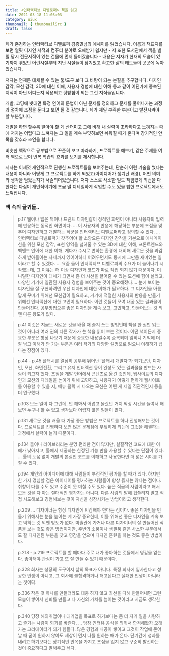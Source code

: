 ```yaml
---
title: <인터랙티브 디벨로퍼> 책을 읽고
date: 2021-03-18 11:03:03
category: uiux
thumbnail: { thumbnailSrc }
draft: false
---
```


제가 존경하는 인터랙티브 디벨로퍼 김종민님의 에세이를 읽었습니다. 이름과 책표지를 보면 얼핏 디자인 서적과 컴퓨터 분야로 오해받기 쉽지만 - 저 또한 도서관에서 책을 빌릴 당시 전문서적이 있는 건물에 먼저 들어갔습니다 - 내용은 저자가 현재의 모습이 있기까지 겪었던 어린시절부터 지난 시절들이 담겨있고 확고한 삶의 태도들이 곳곳에 녹아있습니다.

저자는 언제든 대체될 수 있는 툴/도구 보다 그 바탕이 되는 본질을 추구합니다. 디자인 감각, 모션 감각, 3D에 대한 이해, 사용자 경험에 대한 이해 등과 같이 어딘가에 종속된 지식이 아닌 어디든지 적용되고 뒷받침이 되는 그런 지식들입니다.

개발, 코딩에 빗대면 특정 언어의 문법이 아닌 문제를 정의하고 문제를 풀어나가는 과정과 절차에 초점을 둔다고 보면 될 것 같습니다. 제가 제일 부족한 부분이고 발전시켜야 할 부분입니다.

개발을 하면 할수록 알아야 할 게 산더미고 그에 비해 내 실력이 초라하다고 느껴지는 때에 저자는 어렵다고 느껴지는 그 일을 계속 부딪혀보면 쉬워질 때가 온다며 장기적인 안목을 갖추라 조언을 합니다.

비슷한 맥락으로 공부법으로 꾸준히 보고 따라하기, 프로젝트를 해보기, 같은 주제를 여러 책으로 보며 반복 학습의 효과를 보기를 제시합니다.

저자는 이제껏 개인적으로 진행한 프로젝트들을 보여주는데, 단순히 이런 기술을 썼다는 내용이 아니라 어떻게 그 프로젝트를 하게 되었고(아이디어가 생겨난 배경), 어떤 의미와 생각을 담았는지가 서술되어있습니다. 저자 스스로 사소한 일도 책임있게 최선을 다한다는 다짐이 개인적이기에 조금 덜 디테일하게 작업할 수도 있을 법한 프로젝트에서도 느껴집니다.

### 책 속의 글귀들..

> p.17
> 웹이나 앱은 책이나 프린트 디자인같이 정적인 화면이 아니라 사용자의 입력에 반응하는 동적인 화면이다. ... 이 사용자의 반응에 해당하는 부분에 초점을 맞추어 디자인하고 개발하는 직군을 인터렉티브 디벨로퍼라고 정의할 수 있다. ... 인터렉티브 디벨로퍼가 갖추어야 할 소양으론 디자인 감각을 기본으로 애니메이션을 위한 모션 감각, 표현 영역을 넓혀줄 수 있는 3D에 대한 이해, 프론트엔드와 백엔드 언어에 대한 이해, 게다가 수시로 변하는 환경에 대비해 새로운 것을 과감하게 받아들이는 자세까지 있어야하니 어려우면서도 동시에 그만큼 재미있는 일이라고 할 수 있겠다. ... 요즘 들어 인터랙티브 디벨로퍼의 수요가 더 늘어나기 시작했는데, 그 이유는 더 이상 디자인과 코드가 따로 작업 되지 않기 때문이다. 미니멀한 디자인이 대세가 되면서 좀 더 시선을 끌어줄 수 있는 모션에 힘이 실리고, 다양한 기기에 일관된 사용자 경험을 보여주는 것이 중요해졌다.... 눈에 보이는 디자인을 잘 구현하려면 우선 디자인에 대한 이해가 필요하다. 그 디자인을 아름답게 꾸미기 위해선 모션감이 필요하고, 거기에 적절한 사용자의 반응을 만들기 위해선 인터랙션에 대한 고민이 필요하다. 이런 것들이 모여 내공 있는 결과물이 만들어진다. 공부방법으론 좋은 디자인을 계속 보고, 고민하고, 만들어보는 것 외엔 다른 왕도가 없다.

> p.41
> 이것은 지금도 새로운 것을 배울 때 즐겨 쓰는 방법인데 책을 한 권만 읽는 것이 아니라 여러 권의 다른 작가가 쓴 책을 읽어 보는 것이다. 어떤 책이든지 중요한 부분은 항상 나오기 때문에 중요한 내용일수록 중복되며 읽히니 기억에 더 잘 남고 이해가 안 가는 부분은 여러 작가의 다양한 설명으로 읽으니 이해하기 쉽다는 장점이 있다.

> p.44 - p.45
> 플래시를 열심히 공부해 뛰어난 '플래시 개발자'가 되기보단, 디자인, 모션, 화면전환, 그리고 유저 인터렉션 등이 완성도 있는 결과물을 만드는 사람이 되고자 했다. 초점을 개발 언어에서 콘텐츠로 옮긴 것인데, 웹사이트의 디자인과 모션의 디테일을 높이기 위해 고민하고, 사용자가 어떻게 편하게 웹사이트를 이용할 수 있을 지, 메뉴 클릭 시 나오는 모션은 어떤 게 제일 직관적인지 등을 더 연구했다.

> p.103
> 모든 일이 다 그런데, 안 해봐서 어렵고 몰랐던 거지 막상 시간을 들여서 해보면 누구나 할 수 있고 생각보다 어렵지 않은 일들이 많다.

> p.131
> 새로운 것을 배울 때 가장 좋은 방법은 프로젝트를 하나 진행해보는 것이다. 프로젝트를 진행하다 보면 많은 문제점에 부딪히게 되는데 그것을 해결하는 과정에서 실력이 늘기 때문이다.

> p.134
> 툴이나 라이브러리는 분명 편리한 점이 많지만, 실질적인 코드에 대한 이해가 낮아지고, 툴에서 제공하는 한정된 기능 만을 사용할 수 있다는 단점이 있다. ... 툴의 도움 없이 개발의 본질인 코드를 이해하고 사용한다면 더 넓은 시야를 가질 수 있다.

> p.194
> 개인의 아이디어에 대해 사람들이 부정적인 평가를 할 때가 있다. 하지만 한 가지 명심할 점은 아이디어를 평가하는 사람들이 항상 옳지는 않다는 점이다. 취향이 다를 수도 있고 수준이 못 미칠 수도 있다. 높은 직급의 사람이라고 해서 모든 것을 다 아는 절대적인 평가자는 아니다. 다른 사람의 말에 휩쓸리지 말고 직접 시도해보고 경험해보는 것이 자신을 성장시키는 방법이라고 생각한다.

> p.209
> ... 디자이너는 항상 디자인에 민감해야 한다는 점이다. 좋은 디자인을 만들기 위해서는 눈을 높이는 게 가장 중요한데, 이를 위해선 좋은 디자인을 계속 보고 익히는 것 외엔 방도가 없다. 미술관에 가거나 다른 디자이너의 잘 만들어진 작품을 보는 것도 좋은 방법이지만, 주변의 소품이나 생필품 같은 사소한 부분에서도 잘 디자인된 부분을 찾고 영감을 얻으며 디자인 훈련을 하는 것도 좋은 방법이다.

> p.218 - p.219
> 프로젝트를 할 때마다 주로 내가 좋아하는 것들에서 영감을 얻는다. 좋아해야 관심이 가고 또 잘 만들 수 있기 때문이다.

> p.328
> 회사는 성장의 도구이지 삶의 목표가 아니다. 특정 회사에 입사한다고 성공한 인생이 아니고, 그 회사에 불합격하거나 해고된다고 실패한 인생이 아니라는 것이다.

> p.336
> 작은 것 하나를 만들더라도 대충 하지 않고 최선을 다해 만들어내면 그런 모습이 쌓여서 신뢰를 만들고 나 자신의 가치를 높이는 것이라고 지금도 생각한다.

> p.340
> 당장 해외취업이나 대기업을 목표로 하기보다는 좀 더 자기 일을 사랑하고 즐기는 사람이 되기를 바란다. ... 당장 인터뷰 공식을 외워서 합격해봤자 오래가는 크리에이터가 되기 힘들다. 많은 경험과 내공이 쌓이고 그것이 작업에 묻어날 때 굳이 원하지 않아도 세상이 먼저 나를 원하는 때가 온다. 단기간에 성과를 내려고 하기보다는 장기적인 안목을 가지고 초심을 잃지 않고 꾸준히 발전하는 것이 중요하다고 말해주고 싶다.
